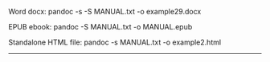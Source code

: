 
Word docx:
pandoc -s -S MANUAL.txt -o example29.docx

EPUB ebook:
pandoc -S MANUAL.txt -o MANUAL.epub

Standalone HTML file:
pandoc -s MANUAL.txt -o example2.html

***

